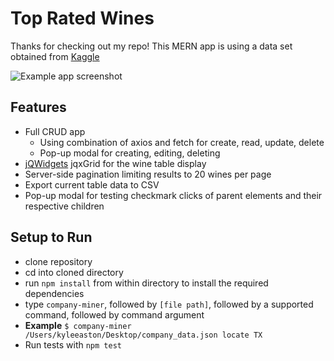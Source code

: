 # Top Rated Wines
Thanks for checking out my repo! This MERN app is using a data set obtained from [Kaggle](https://www.kaggle.com/)

![Example app screenshot](/example_screenshot.png "Title")

## Features
* Full CRUD app
  * Using combination of axios and fetch for create, read, update, delete
  * Pop-up modal for creating, editing, deleting
* [jQWidgets](https://www.jqwidgets.com/) jqxGrid for the wine table display
* Server-side pagination limiting results to 20 wines per page
* Export current table data to CSV
* Pop-up modal for testing checkmark clicks of parent elements and their respective children

## Setup to Run
* clone repository
* cd into cloned directory
* run `npm install` from within directory to install the required dependencies 
* type `company-miner`, followed by `[file path]`, followed by a supported command, followed by command argument
* **Example** `$ company-miner /Users/kyleeaston/Desktop/company_data.json locate TX`
* Run tests with `npm test`

